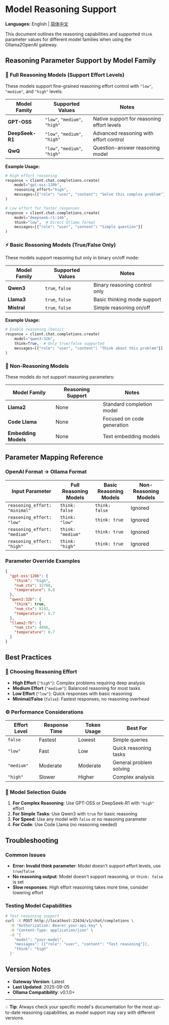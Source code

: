 # Model Reasoning Support

**Languages:** English | [简体中文](MODEL_REASONING_SUPPORT.zh.md)

This document outlines the reasoning capabilities and supported `think` parameter values for different model families when using the Ollama2OpenAI gateway.

## Reasoning Parameter Support by Model Family

### 🧠 Full Reasoning Models (Support Effort Levels)

These models support fine-grained reasoning effort control with `"low"`, `"medium"`, and `"high"` levels:

| Model Family | Supported Values | Notes |
|--------------|------------------|-------|
| **GPT-OSS** | `"low"`, `"medium"`, `"high"` | Native support for reasoning effort levels |
| **DeepSeek-R1** | `"low"`, `"medium"`, `"high"` | Advanced reasoning with effort control |
| **QwQ** | `"low"`, `"medium"`, `"high"` | Question-answer reasoning model |

**Example Usage:**
```python
# High effort reasoning
response = client.chat.completions.create(
    model="gpt-oss:120b",
    reasoning_effort="high",
    messages=[{"role": "user", "content": "Solve this complex problem"}]
)

# Low effort for faster responses
response = client.chat.completions.create(
    model="deepseek-r1:14b",
    think="low",  # Direct Ollama format
    messages=[{"role": "user", "content": "Simple question"}]
)
```

### ⚡ Basic Reasoning Models (True/False Only)

These models support reasoning but only in binary on/off mode:

| Model Family | Supported Values | Notes |
|--------------|------------------|-------|
| **Qwen3** | `true`, `false` | Binary reasoning control only |
| **Llama3** | `true`, `false` | Basic thinking mode support |
| **Mistral** | `true`, `false` | Simple reasoning on/off |

**Example Usage:**
```python
# Enable reasoning (basic)
response = client.chat.completions.create(
    model="qwen3:32b",
    think=True,  # Only true/false supported
    messages=[{"role": "user", "content": "Think about this problem"}]
)
```

### 🚫 Non-Reasoning Models

These models do not support reasoning parameters:

| Model Family | Reasoning Support | Notes |
|--------------|-------------------|-------|
| **Llama2** | None | Standard completion model |
| **Code Llama** | None | Focused on code generation |
| **Embedding Models** | None | Text embedding models |

## Parameter Mapping Reference

### OpenAI Format → Ollama Format

| Input Parameter | Full Reasoning Models | Basic Reasoning Models | Non-Reasoning Models |
|----------------|----------------------|------------------------|---------------------|
| `reasoning_effort: "minimal"` | `think: false` | `think: false` | Ignored |
| `reasoning_effort: "low"` | `think: "low"` | `think: true` | Ignored |
| `reasoning_effort: "medium"` | `think: "medium"` | `think: true` | Ignored |
| `reasoning_effort: "high"` | `think: "high"` | `think: true` | Ignored |

### Parameter Override Examples

```json
{
  "gpt-oss:120b": {
    "think": "high",
    "num_ctx": 32768,
    "temperature": 0.8
  },
  "qwen3:32b": {
    "think": true,
    "num_ctx": 8192,
    "temperature": 0.7
  },
  "llama2:7b": {
    "num_ctx": 4096,
    "temperature": 0.7
  }
}
```

## Best Practices

### 🎯 Choosing Reasoning Effort

- **High Effort** (`"high"`): Complex problems requiring deep analysis
- **Medium Effort** (`"medium"`): Balanced reasoning for most tasks  
- **Low Effort** (`"low"`): Quick responses with basic reasoning
- **Minimal/False** (`false`): Fastest responses, no reasoning overhead

### ⚙️ Performance Considerations

| Effort Level | Response Time | Token Usage | Best For |
|-------------|---------------|-------------|----------|
| `false` | Fastest | Lowest | Simple queries |
| `"low"` | Fast | Low | Quick reasoning tasks |
| `"medium"` | Moderate | Moderate | General problem solving |
| `"high"` | Slower | Higher | Complex analysis |

### 🔧 Model Selection Guide

1. **For Complex Reasoning**: Use GPT-OSS or DeepSeek-R1 with `"high"` effort
2. **For Simple Tasks**: Use Qwen3 with `true` for basic reasoning
3. **For Speed**: Use any model with `false` or no reasoning parameter
4. **For Code**: Use Code Llama (no reasoning needed)

## Troubleshooting

### Common Issues

- **Error: Invalid think parameter**: Model doesn't support effort levels, use `true`/`false`
- **No reasoning output**: Model doesn't support reasoning, or `think: false` is set
- **Slow responses**: High effort reasoning takes more time, consider lowering effort

### Testing Model Capabilities

```bash
# Test reasoning support
curl -X POST http://localhost:22434/v1/chat/completions \
  -H "Authorization: Bearer your-api-key" \
  -H "Content-Type: application/json" \
  -d '{
    "model": "your-model",
    "messages": [{"role": "user", "content": "Test reasoning"}],
    "think": "high"
  }'
```

## Version Notes

- **Gateway Version**: Latest
- **Last Updated**: 2025-09-05
- **Ollama Compatibility**: v0.1.0+

---

💡 **Tip**: Always check your specific model's documentation for the most up-to-date reasoning capabilities, as model support may vary with different versions.